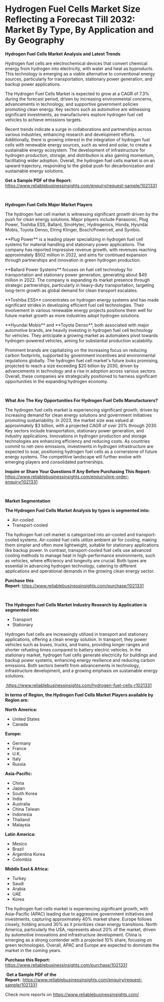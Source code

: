 <p><h1>Hydrogen Fuel Cells Market Size Reflecting a Forecast Till 2032: Market By Type, By Application and By Geography</h1></p><p><strong>Hydrogen Fuel Cells Market Analysis and Latest Trends</strong></p>
<p><p>Hydrogen fuel cells are electrochemical devices that convert chemical energy from hydrogen into electricity, with water and heat as byproducts. This technology is emerging as a viable alternative to conventional energy sources, particularly for transportation, stationary power generation, and backup power applications. </p><p>The Hydrogen Fuel Cells Market is expected to grow at a CAGR of 7.3% during the forecast period, driven by increasing environmental concerns, advancements in technology, and supportive government policies promoting clean energy. Key sectors such as automotive are witnessing significant investments, as manufacturers explore hydrogen fuel cell vehicles to achieve emissions targets. </p><p>Recent trends indicate a surge in collaborations and partnerships across various industries, enhancing research and development efforts. Additionally, there is growing interest in the integration of hydrogen fuel cells with renewable energy sources, such as wind and solar, to create a sustainable energy ecosystem. The development of infrastructure for hydrogen production, storage, and distribution is also gaining momentum, facilitating wider adoption. Overall, the hydrogen fuel cells market is on an upward trajectory, responding to the global push for decarbonization and sustainable energy solutions.</p></p>
<p><strong>Get a Sample PDF of the Report:&nbsp;</strong> <a href="https://www.reliablebusinessinsights.com/enquiry/request-sample/1021331?utm_campaign=3366&utm_medium=2&utm_source=Github&utm_content=ia&utm_term=07042025&utm_id=hydrogen-fuel-cells">https://www.reliablebusinessinsights.com/enquiry/request-sample/1021331</a></p>
<p>&nbsp;</p>
<p><strong>Hydrogen Fuel Cells Major Market Players</strong></p>
<p><p>The hydrogen fuel cell market is witnessing significant growth driven by the push for clean energy solutions. Major players include Panasonic, Plug Power, Toshiba ESS, Ballard, SinoHytec, Hydrogenics, Honda, Hyundai Mobis, Toyota Denso, Elring Klinger, Bosch/Powercell, and Symbio.</p><p>**Plug Power** is a leading player specializing in hydrogen fuel cell systems for material handling and stationary power applications. The company has reported impressive revenue growth, with revenues reaching approximately $502 million in 2022, and aims for continued expansion through partnerships and innovation in green hydrogen production.</p><p>**Ballard Power Systems** focuses on fuel cell technology for transportation and stationary power generation, generating about $49 million in 2022. The company is expanding its market presence through strategic partnerships, particularly in heavy-duty transportation, targeting long-term growth as global demand for clean transport escalates.</p><p>**Toshiba ESS** concentrates on hydrogen energy systems and has made significant strides in developing efficient fuel cell technologies. Their involvement in various renewable energy projects positions them well for future market growth as more industries adopt hydrogen solutions.</p><p>**Hyundai Mobis** and **Toyota Denso**, both associated with major automotive brands, are heavily investing in hydrogen fuel cell technology for vehicles. They anticipate a growing market as automakers pivot towards hydrogen-powered vehicles, aiming for substantial production scalability. </p><p>Prominent brands are capitalizing on the increasing focus on reducing carbon footprints, supported by government incentives and environmental regulations globally. The hydrogen fuel cell market's future looks promising, projected to reach a size exceeding $20 billion by 2030, driven by advancements in technology and a rise in adoption across various sectors. Overall, these companies are strategically positioned to harness significant opportunities in the expanding hydrogen economy.</p></p>
<p>&nbsp;</p>
<p><strong>What Are The Key Opportunities For Hydrogen Fuel Cells Manufacturers?</strong></p>
<p><p>The hydrogen fuel cells market is experiencing significant growth, driven by increasing demand for clean energy solutions and government initiatives promoting sustainability. In 2023, the market size was valued at approximately $3 billion, with a projected CAGR of over 20% through 2030. Key sectors include transportation, stationary power generation, and industry applications. Innovations in hydrogen production and storage technologies are enhancing efficiency and reducing costs. As countries commit to net-zero emissions, investments in hydrogen infrastructure are expected to soar, positioning hydrogen fuel cells as a cornerstone of future energy systems. The competitive landscape will further evolve with emerging players and consolidated partnerships.</p></p>
<p><strong>Inquire or Share Your Questions If Any Before Purchasing This Report:</strong> <a href="https://www.reliablebusinessinsights.com/enquiry/pre-order-enquiry/1021331?utm_campaign=3366&utm_medium=2&utm_source=Github&utm_content=ia&utm_term=07042025&utm_id=hydrogen-fuel-cells">https://www.reliablebusinessinsights.com/enquiry/pre-order-enquiry/1021331</a></p>
<p>&nbsp;</p>
<p><strong>Market Segmentation</strong></p>
<p><strong>The Hydrogen Fuel Cells Market Analysis by types is segmented into:</strong></p>
<p><ul><li>Air-cooled</li><li>Transport-cooled</li></ul></p>
<p><p>The hydrogen fuel cell market is categorized into air-cooled and transport-cooled systems. Air-cooled fuel cells utilize ambient air for cooling, making them simpler and often more lightweight, suitable for stationary applications like backup power. In contrast, transport-cooled fuel cells use advanced cooling methods to manage heat in high-performance environments, such as vehicles, where efficiency and longevity are crucial. Both types are essential in advancing hydrogen technology, catering to different applications and operational demands in the growing clean energy sector.</p></p>
<p><strong>Purchase this Report:&nbsp;</strong><a href="https://www.reliablebusinessinsights.com/purchase/1021331?utm_campaign=3366&utm_medium=2&utm_source=Github&utm_content=ia&utm_term=07042025&utm_id=hydrogen-fuel-cells">https://www.reliablebusinessinsights.com/purchase/1021331</a></p>
<p>&nbsp;</p>
<p><strong>The Hydrogen Fuel Cells Market Industry Research by Application is segmented into:</strong></p>
<p><ul><li>Transport</li><li>Stationary</li></ul></p>
<p><p>Hydrogen fuel cells are increasingly utilized in transport and stationary applications, offering a clean energy solution. In transport, they power vehicles such as buses, trucks, and trains, providing longer ranges and shorter refueling times compared to battery electric vehicles. In the stationary market, hydrogen fuel cells generate electricity for buildings and backup power systems, enhancing energy resilience and reducing carbon emissions. Both sectors benefit from advancements in technology, infrastructure development, and a growing emphasis on sustainable energy solutions.</p></p>
<p><a href="https://www.reliablebusinessinsights.com/hydrogen-fuel-cells-r1021331?utm_campaign=3366&utm_medium=2&utm_source=Github&utm_content=ia&utm_term=07042025&utm_id=hydrogen-fuel-cells">&nbsp;https://www.reliablebusinessinsights.com/hydrogen-fuel-cells-r1021331</a></p>
<p><strong>In terms of Region, the Hydrogen Fuel Cells Market Players available by Region are:</strong></p>
<p>
    <p> <strong> North America: </strong>
        <ul>
            <li>United States</li>
            <li>Canada</li>
        </ul>
        </p> 
    <p> <strong> Europe: </strong>
        <ul>
            <li>Germany</li>
            <li>France</li>
            <li>U.K.</li>
            <li>Italy</li>
            <li>Russia</li>
        </ul>
        </p> 
    <p> <strong> Asia-Pacific: </strong>
        <ul>
            <li>China</li>
            <li>Japan</li>
            <li>South Korea</li>
            <li>India</li>
            <li>Australia</li>
            <li>China Taiwan</li>
            <li>Indonesia</li>
            <li>Thailand</li>
            <li>Malaysia</li>
        </ul>
        </p> 
    <p> <strong> Latin America: </strong>
        <ul>
            <li>Mexico</li>
            <li>Brazil</li>
            <li>Argentina Korea</li>
            <li>Colombia</li>
        </ul>
        </p> 
    <p> <strong> Middle East & Africa: </strong>
        <ul>
            <li>Turkey</li>
            <li>Saudi</li>
            <li>Arabia</li>
            <li>UAE</li>
            <li>Korea</li>
        </ul>
    </p>
    </p>
<p><p>The hydrogen fuel cells market is experiencing significant growth, with Asia-Pacific (APAC) leading due to aggressive government initiatives and investments, capturing approximately 40% market share. Europe follows closely, holding around 30% as it prioritizes clean energy transitions. North America, particularly the USA, represents about 20% of the market, driven by automotive innovations and infrastructure development. China is emerging as a strong contender with a projected 10% share, focusing on green technologies. Overall, APAC and Europe are expected to dominate the market in the coming years.</p></p>
<p><strong>Purchase this Report: </strong><a href="https://www.reliablebusinessinsights.com/purchase/1021331?utm_campaign=3366&utm_medium=2&utm_source=Github&utm_content=ia&utm_term=07042025&utm_id=hydrogen-fuel-cells">https://www.reliablebusinessinsights.com/purchase/1021331</a></p>
<p>&nbsp;<strong>Get a Sample PDF of the Report:&nbsp;&nbsp;</strong><a href="https://www.reliablebusinessinsights.com/enquiry/request-sample/1021331?utm_campaign=3366&utm_medium=2&utm_source=Github&utm_content=ia&utm_term=07042025&utm_id=hydrogen-fuel-cells">https://www.reliablebusinessinsights.com/enquiry/request-sample/1021331</a></p>
<p><strong></strong></p>
<p>Check more reports on <a href="https://www.reliablebusinessinsights.com/?utm_campaign=3366&utm_medium=2&utm_source=Github&utm_content=ia&utm_term=07042025&utm_id=hydrogen-fuel-cells">https://www.reliablebusinessinsights.com/</a></p>